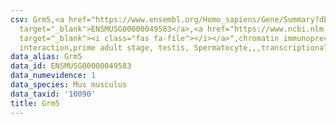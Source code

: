 ```yaml
---
csv: Grm5,<a href="https://www.ensembl.org/Homo_sapiens/Gene/Summary?db=core;g=ENSMUSG00000049583"
  target="_blank">ENSMUSG00000049583</a>,<a href="https://www.ncbi.nlm.nih.gov/pubmed/25450459"
  target="_blank"><i class="fas fa-file"></i></a>",chromatin immunoprecipitation assay,direct
  interaction,prime adult stage, testis, Spermatocyte,,,transcriptional regulation,
data_alias: Grm5
data_id: ENSMUSG00000049583
data_numevidence: 1
data_species: Mus musculus
data_taxid: '10090'
title: Grm5
---
```

